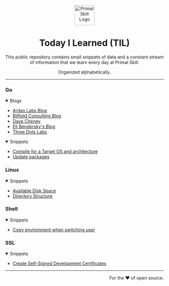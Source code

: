 <div align="center">

<img src="https://github.com/primalskill/til/assets/489775/96abd783-d402-4044-ab4b-26c4691ebcdc" alt="Primal Skill Logo" width="64" height="64" />

# Today I Learned (TIL)

This public repository contains small snippets of data and a constant stream of information that we learn every day at Primal Skill.

Organized alphabetically.

</div>

---

### Go

<details open>
  <summary>Blogs</summary>

- [Ardan Labs Blog](https://www.ardanlabs.com/blog/)
- [Bitfield Consulting Blog](https://bitfieldconsulting.com/golang)
- [Dave Cheney](https://dave.cheney.net/)
- [Eli Bendersky's Blog](https://eli.thegreenplace.net/tag/go)
- [Three Dots Labs](https://threedots.tech/)
  
</details>

<details open>
  <summary>Snippets</summary>

- [Compile for a Target OS and architecture](go/compile-specific-arch.md)
- [Update packages](go/update-packages.md)
  
</details>

### Linux

<details open>
  <summary>Snippets</summary>

- [Available Disk Space](linux/avail-disk-space.md)
- [Directory Structure](linux/directory-structure.md)
  
</details>

### Shell

<details open>
  <summary>Snippets</summary>

- [Copy environment when switching user](shell/copy-environment-when-switching-user.md)
  
</details>


### SSL

<details open>
  <summary>Snippets</summary>

- [Create Self-Signed Development Certificates](ssl/self-signed-certs.md)
  
</details>


---

<div align="right">

For the ❤️ of open source.

</div>
